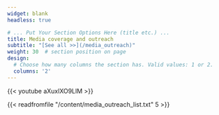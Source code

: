 ```yaml
---
widget: blank
headless: true

# ... Put Your Section Options Here (title etc.) ...
title: Media coverage and outreach
subtitle: "[See all >>](/media_outreach)"
weight: 30  # section position on page
design:
  # Choose how many columns the section has. Valid values: 1 or 2.
  columns: '2'
---
```


{{< youtube aXuxlXO9LlM >}}


{{< readfromfile "/content/media_outreach_list.txt" 5 >}}
